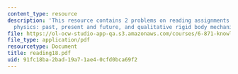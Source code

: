 ```yaml
---
content_type: resource
description: 'This resource contains 2 problems on reading assignments on qualitative
  physics: past, present and future, and qualitative rigid body mechanics.'
file: https://ol-ocw-studio-app-qa.s3.amazonaws.com/courses/6-871-knowledge-based-applications-systems-spring-2005/91fc18ba2bad19a71ae40cfd0bca69f2_reading18.pdf
file_type: application/pdf
resourcetype: Document
title: reading18.pdf
uid: 91fc18ba-2bad-19a7-1ae4-0cfd0bca69f2
---
```

